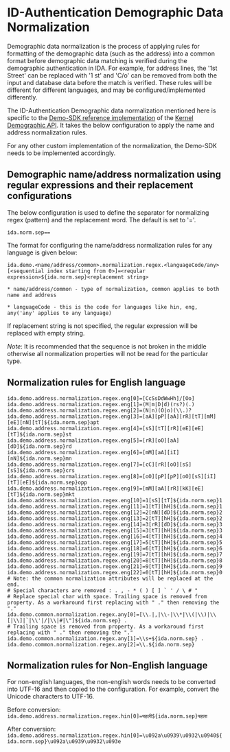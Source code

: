 # ID-Authentication Demographic Data Normalization

Demographic data normalization is the process of applying rules for formatting of the demographic data (such as the address) into a common format before demographic data matching is verified during the demographic authentication in IDA. For example, for address lines, the '1st Street' can be replaced with '1 st' and 'C/o' can be removed from both the input and database data before the match is verified. These rules will be different for different languages, and may be configured/implemented differently.

The ID-Authentication Demographic data normalization mentioned here is specific to the [Demo-SDK reference implementation](https://github.com/mosip/demosdk) of the [Kernel Demographic API](https://github.com/mosip/commons/tree/master/kernel/kernel-demographics-api). It takes the below configuration to apply the name and address normalization rules.

For any other custom implementation of the normalization, the Demo-SDK needs to be implemented accordingly.
 
## Demographic name/address normalization using regular expressions and their replacement configurations

The below configuration is used to define the separator for normalizing regex (pattern) and the replacement word. The default is set to '='.
   
`ida.norm.sep==`

The format for configuring the name/address normalization rules for any language is given below:

`ida.demo.<name/address/common>.normalization.regex.<languageCode/any>[<sequential index starting from 0>]=<reqular expression>${ida.norm.sep}<replacement string>`

    * name/address/common - type of normalization, common applies to both name and address
    
    * languageCode - this is the code for languages like hin, eng, any('any' applies to any language)

If replacement string is not specified, the regular expression will be replaced with empty string.
  
_Note_: It is recommended that the sequence is not broken in the middle otherwise all normalization properties will not be read for the particular type.
  
## Normalization rules for English language

~~~
ida.demo.address.normalization.regex.eng[0]=[CcSsDdWwHh]/[Oo]
ida.demo.address.normalization.regex.eng[1]=(M|m|D|d)(rs?)(.)
ida.demo.address.normalization.regex.eng[2]=(N|n)(O|o)(\\.)?
ida.demo.address.normalization.regex.eng[3]=[aA][pP][aA][rR][tT][mM][eE][nN][tT]${ida.norm.sep}apt 
ida.demo.address.normalization.regex.eng[4]=[sS][tT][rR][eE][eE][tT]${ida.norm.sep}st 
ida.demo.address.normalization.regex.eng[5]=[rR][oO][aA][dD]${ida.norm.sep}rd 
ida.demo.address.normalization.regex.eng[6]=[mM][aA][iI][nN]${ida.norm.sep}mn 
ida.demo.address.normalization.regex.eng[7]=[cC][rR][oO][sS][sS]${ida.norm.sep}crs 
ida.demo.address.normalization.regex.eng[8]=[oO][pP][pP][oO][sS][iI][tT][eE]${ida.norm.sep}opp 
ida.demo.address.normalization.regex.eng[9]=[mM][aA][rR][kK][eE][tT]${ida.norm.sep}mkt 
ida.demo.address.normalization.regex.eng[10]=1[sS][tT]${ida.norm.sep}1 
ida.demo.address.normalization.regex.eng[11]=1[tT][hH]${ida.norm.sep}1 
ida.demo.address.normalization.regex.eng[12]=2[nN][dD]${ida.norm.sep}2 
ida.demo.address.normalization.regex.eng[13]=2[tT][hH]${ida.norm.sep}2 
ida.demo.address.normalization.regex.eng[14]=3[rR][dD]${ida.norm.sep}3 
ida.demo.address.normalization.regex.eng[15]=3[tT][hH]${ida.norm.sep}3 
ida.demo.address.normalization.regex.eng[16]=4[tT][hH]${ida.norm.sep}4 
ida.demo.address.normalization.regex.eng[17]=5[tT][hH]${ida.norm.sep}5 
ida.demo.address.normalization.regex.eng[18]=6[tT][hH]${ida.norm.sep}6 
ida.demo.address.normalization.regex.eng[19]=7[tT][hH]${ida.norm.sep}7 
ida.demo.address.normalization.regex.eng[20]=8[tT][hH]${ida.norm.sep}8 
ida.demo.address.normalization.regex.eng[21]=9[tT][hH]${ida.norm.sep}9 
ida.demo.address.normalization.regex.eng[22]=0[tT][hH]${ida.norm.sep}0 
# Note: the common normalization attributes will be replaced at the end.
# Special characters are removed : . , - * ( ) [ ] ` ' / \ # "
# Replace special char with space. Trailing space is removed from property. As a workaround first replacing with " ." then removing the "."
ida.demo.common.normalization.regex.any[0]=[\\.|,|\\-|\\*|\\(|\\)|\\[|\\]|`|\\'|/|\\|#|\"]${ida.norm.sep} .
# Trailing space is removed from property. As a workaround first replacing with " ." then removing the "."
ida.demo.common.normalization.regex.any[1]=\\s+${ida.norm.sep} .
ida.demo.common.normalization.regex.any[2]=\\.${ida.norm.sep}
~~~

## Normalization rules for Non-English language

For non-english languages, the non-english words needs to be converted into UTF-16 and then copied to the configuration. 
For example, convert the Unicode characters to UTF-16.

Before conversion: `ida.demo.address.normalization.regex.hin[0]=पहली${ida.norm.sep}पहला`

After conversion: `ida.demo.address.normalization.regex.hin[0]=\u092a\u0939\u0932\u0940${ida.norm.sep}\u092a\u0939\u0932\u093e`



